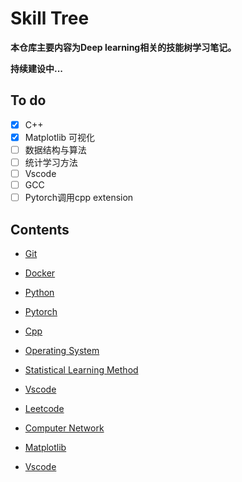 

# Skill Tree

**本仓库主要内容为Deep learning相关的技能树学习笔记。**

**持续建设中...**

## To do

- [x] C++
- [x] Matplotlib 可视化
- [ ] 数据结构与算法
- [ ] 统计学习方法
- [ ] Vscode
- [ ] GCC
- [ ] Pytorch调用cpp extension

## Contents

- [Git](https://github.com/NaCl-Ocean/Skill-Tree-Lights-Up/blob/master/Git/notes.md)
- [Docker](https://github.com/NaCl-Ocean/Skill-Tree-Lights-Up/blob/master/Docker/notes.md)
- [Python](https://github.com/NaCl-Ocean/Skill-Tree-Lights-Up/blob/master/Python/README.md)
- [Pytorch](https://github.com/NaCl-Ocean/Skill-Tree-Lights-Up/blob/master/Pyorch/README.md)
- [Cpp](https://github.com/NaCl-Ocean/Skill-Tree-Lights-Up/blob/master/Cpp/README.md)
- [Operating System](https://github.com/NaCl-Ocean/Skill-Tree-Lights-Up/blob/master/Operating_System/README.md)
- [Statistical Learning Method](https://github.com/NaCl-Ocean/Skill-Tree-Lights-Up/blob/master/statistical-learning-method/README.md)
- [Vscode](https://github.com/NaCl-Ocean/Skill-Tree-Lights-Up/blob/master/vscode/notes.md)
- [Leetcode](https://github.com/NaCl-Ocean/Skill-Tree-Lights-Up/blob/master/Algorithms_and_data_structures/README.md)
- [Computer Network](https://github.com/NaCl-Ocean/Skill-Tree-Lights-Up/blob/master/Matplotlib/Computer_network.md)
- [Matplotlib](https://github.com/NaCl-Ocean/Skill-Tree-Lights-Up/blob/master/Matplotlib/README.md)

- [Vscode](https://github.com/NaCl-Ocean/Skill-Tree-Lights-Up/blob/master/vscode/notes.md)